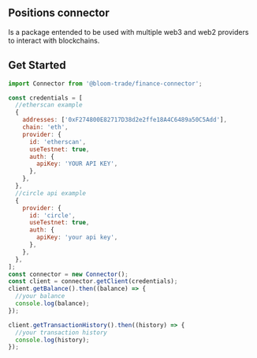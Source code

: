 ## Positions connector

Is a package entended to be used with multiple web3 and web2 providers to interact with blockchains.

## Get Started

```javascript
import Connector from '@bloom-trade/finance-connector';

const credentials = [
  //etherscan example
  {
    addresses: ['0xF274800E82717D38d2e2ffe18A4C6489a50C5Add'],
    chain: 'eth',
    provider: {
      id: 'etherscan',
      useTestnet: true,
      auth: {
        apiKey: 'YOUR API KEY',
      },
    },
  },
  //circle api example
  {
    provider: {
      id: 'circle',
      useTestnet: true,
      auth: {
        apiKey: 'your api key',
      },
    },
  },
];
const connector = new Connector();
const client = connector.getClient(credentials);
client.getBalance().then((balance) => {
  //your balance
  console.log(balance);
});

client.getTransactionHistory().then((history) => {
  //your transaction history
  console.log(history);
});
```
